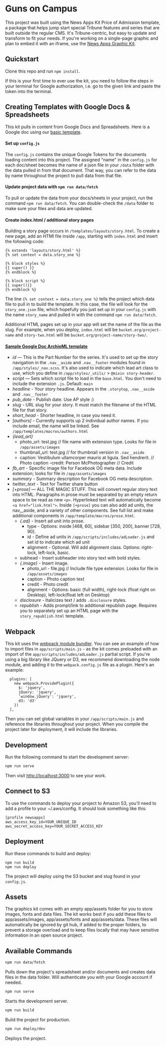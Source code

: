 # Guns on Campus

This project was built using the News Apps Kit Price of Admission template, a package that helps jump start special Tribune features and series that are built outside the regular CMS. It's Tribune-centric, but easy to update and transform to fit your needs. If you're working on a single-page graphic and plan to embed it with an iframe, use the [News Apps Graphic Kit](https://github.com/texastribune/newsapps-graphic-kit).

## Quickstart

Clone this repo and run `npm install`.

If this is your first time to ever use the kit, you need to follow the steps in your terminal for Google authorization, i.e. go to the given link and paste the token into the terminal.

## Creating Templates with Google Docs & Spreadsheets

This kit pulls in content from Google Docs and Spreadsheets. Here is a Google doc using our [basic template](https://docs.google.com/document/d/1iSsqopd2QLhlQDx0gVX9rYoUp-akX1tdZMF6910BhaU).

#### Set up `config.js`

The `config.js` contains the unique Google Tokens for the documents loading content into this project. The assigned "name" in the `config.js` for each doc/sheet becomes the name of a json file in your `/data` folder with the data pulled in from that document. That way, you can refer to the data by name throughout the project to pull data from that file.

#### Update project data with `npm run data/fetch`

To pull or update the data from your docs/sheets in your project, run the command `npm run data/fetch`. You can double-check the `/data` folder to make sure your files and data are updated.

#### Create index.html / additional story pages

Building a story page occurs in `/templates/layouts/story.html`. To create a new page, add an HTMl file inside `/app`, starting with `index.html` and insert the following code:

```
{% extends 'layouts/story.html' %}
{% set context = data.story_one %}

{% block styles %}
{{ super() }}
{% endblock %}

{% block script %}
{{ super()}}
{% endblock %}
```

The line `{% set context = data.story_one %}` tells the project which data file to pull in to build the template. In this case, the file will look for the `story_one.json` file, which hopefully you just set up in your `config.js` with the name `story_name` and pulled in with the command `npm run data/fetch`.

Additional HTML pages set up in your app will set the name of the file as the slug. For example, when you deploy, `index.html` will be `bucket.org/project-name` and `story-two.html` will be `bucket.org/project-name/story-two/`.

#### [Sample Google Doc ArchieML template](https://docs.google.com/document/d/1iSsqopd2QLhlQDx0gVX9rYoUp-akX1tdZMF6910BhaU)

+ *id* — This is the Part Number for the series. It's used to set up the story navigation in the `.nav__aside` and `.nav__footer` modules found in `/app/styles/_nav.scss`. It's also used to indicate which lead art class to use, which you define in `/app/styles/_utils/` > `@mixin story-header`.
+ *script* — Sets which script file to load in the `base.html`. You don't need to include the extension `.js`. Default: `main`
+ *headline* - Your story headline. Appears in the `.storytop`, `.nav__aside` and `.nav__footer`
+ *pub_date* - Publish date. Use AP style :)
+ *slug* - URL slug for your story. It must match the filename of the HTML file for that story.
+ *short_head* - Shorter headline, in case you need it.
+ *[authors]* - Currently supports up 2 individual author names. If you include email, the name will be linked. See `/app/templates/macros/authors.html`
+ *{lead_art}*
  - photo_url: test.jpg // file name with extension type. Looks for file in `/app/assets/images`
  - thumbnail_url: test.jpg // for thumbnail version in `.nav__aside`
  - caption: Vestibulum ullamcorper mauris at ligula. Sed hendrerit. // Photo caption
  -credit: Person McPhotographer // Credit
+ *fb_art* - Specific image file for Facebook OG meta data. Include extension; looks for file in `/app/assets/images`
+ *summary* - Summary description for Facebook OG meta description.
+ *twitter_text* - Text for Twitter share button
+ *[+prose]* — ALL THE MAGIC STUFF. This will convert regular story text into HTML. Paragraphs in prose must be separated by an empty return space to be read as new `<p>`. Hyperlinked text will automatically become `<a href="link.html">`. Inside `[+prose]` you can also add ad units, the nav__aside, and a variety of other components. See full list and make additional components in `/app/template/macros/prose.html`.
  - *{.ad}* - Insert ad unit into prose.
    + type - Options: inside [468, 60], sidebar [350, 200], banner [728, 90].
    + id - Define ad units in `/app/scripts/includes/adLoader.js` and set id to indicate which ad unit
    + alignment - Optional. Will add alignment class. Options: right-lock, left-lock, basic.
  - subhead - Insert subheader into story text with bold styles.
  - *{.image}* - Insert image.
    + photo_url - file.jpg // Include file type extension. Looks for file in `/app/assets/images`
    + caption - Photo caption text
    + credit - Photo credit
    + alignment - Options: basic (full width), right-lock (float right on Desktop), left-lock(float left on Desktop)
  - *disclosure* - Italicizes text / adds `.disclosure` styles.
  - *republish* - Adds prompt/link to additional republish page. Requires you to separately set up an HTML page with the `story_republish.html` template.

## Webpack

This kit uses the [webpack module bundler](https://webpack.github.io/). You can see an example of how to import files in `app/scripts/main.js` - as the kit comes preloaded with an import of the `app/scripts/includes/adLoader.js` partial script. If you're using a big library like JQuery or D3, we recommend downloading the node module, and adding it to the `webpack.config.js` file as a plugin.
Here's an example:

```
  plugins: [
    new webpack.ProvidePlugin({
      $: 'jquery',
      jQuery: 'jquery',
      'window.jQuery': 'jquery',
      d3: 'd3'
    })
  ],
```

Then you can set global variables in your `/app/scripts/main.js` and reference the libraries throughout your project. When you compile the project later for deployment, it will include the libraries.

## Development

Run the following command to start the development server:

```sh
npm run serve
```

Then visit [http://localhost:3000]() to see your work.

## Connect to S3

To use the commands to deploy your project to Amazon S3, you'll need to add a profile to your ~/.aws/config. It should look something like this:

```
[profile newsapps]
aws_access_key_id=YOUR_UNIQUE_ID
aws_secret_access_key=YOUR_SECRET_ACCESS_KEY
```

## Deployment

Run these commands to build and deploy:

```
npm run build
npm run deploy
```

The project will deploy using the S3 bucket and slug found in your `config.js`.

## Assets

The graphics kit comes with an empty app/assets folder for you to store images, fonts and data files. The kit works best if you add these files to app/assets/images, app/assets/fonts and app/assets/data. These files will automatically be ignored by git hub, if added to the proper folders, to prevent a storage overload and to keep files locally that may have sensitive information in an open source project.

## Available Commands

```sh
npm run data/fetch
```
Pulls down the project's spreadsheet and/or documents and creates data files in the data folder. Will authenticate you with your Google account if needed.

```sh
npm run serve
```
Starts the development server.

```sh
npm run build
```
Build the project for production.

```sh
npm run deploy/dev
```
Deploys the project.
